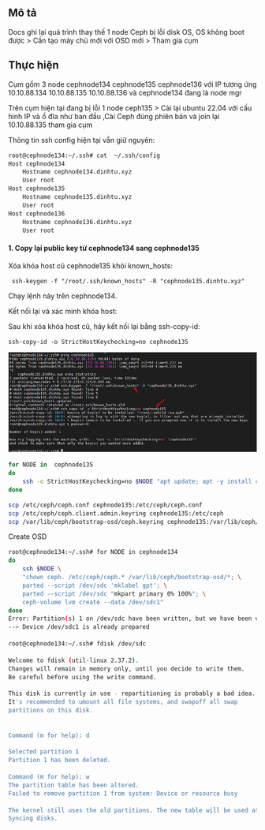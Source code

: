## Mô tả

Docs ghi lại quá trình thay thế 1 node Ceph bị lỗi disk OS, OS không boot được > Cần tạo máy chủ mới với OSD mới > Tham gia cụm

## Thực hiện

Cụm gồm 3 node cephnode134 cephnode135 cephnode136 với IP tương ứng 10.10.88.134 10.10.88.135 10.10.88.136 và cephnode134 đang là node mgr

Trên cụm hiện tại đang bị lỗi 1 node ceph135 > Cài lại ubuntu 22.04 với cấu hình IP và ổ đĩa như ban đầu ,Cài Ceph đúng phiên bản và join lại 10.10.88.135 tham gia cụm

Thông tin ssh config hiện tại vẫn giữ nguyên:
```Bash
root@cephnode134:~/.ssh# cat  ~/.ssh/config 
Host cephnode134
    Hostname cephnode134.dinhtu.xyz
    User root
Host cephnode135
    Hostname cephnode135.dinhtu.xyz
    User root
Host cephnode136
    Hostname cephnode136.dinhtu.xyz
    User root
```

#### 1. Copy lại public key từ cephnode134 sang cephnode135 

Xóa khóa host cũ cephnode135 khỏi known_hosts:


     ssh-keygen -f "/root/.ssh/known_hosts" -R "cephnode135.dinhtu.xyz"

Chạy lệnh này trên cephnode134.

Kết nối lại và xác minh khóa host:

Sau khi xóa khóa host cũ, hãy kết nối lại bằng ssh-copy-id:

    ssh-copy-id -o StrictHostKeychecking=no cephnode135

  <img src="cephimages/Screenshot_70.png">

```Bash
for NODE in  cephnode135
do
    ssh -o StrictHostKeychecking=no $NODE "apt update; apt -y install ceph"
done 
```
```Bash
scp /etc/ceph/ceph.conf cephnode135:/etc/ceph/ceph.conf
scp /etc/ceph/ceph.client.admin.keyring cephnode135:/etc/ceph
scp /var/lib/ceph/bootstrap-osd/ceph.keyring cephnode135:/var/lib/ceph/bootstrap-osd

```
Create OSD
```Bash
root@cephnode134:~/.ssh# for NODE in cephnode134
do
    ssh $NODE \
    "chown ceph. /etc/ceph/ceph.* /var/lib/ceph/bootstrap-osd/*; \
    parted --script /dev/sdc 'mklabel gpt'; \
    parted --script /dev/sdc "mkpart primary 0% 100%"; \
    ceph-volume lvm create --data /dev/sdc1"
done
Error: Partition(s) 1 on /dev/sdc have been written, but we have been unable to inform the kernel of the change, probably because it/they are in use.  As a result, the old partition(s) will remain in use.  You should reboot now before making further changes.
--> Device /dev/sdc1 is already prepared

root@cephnode134:~/.ssh# fdisk /dev/sdc

Welcome to fdisk (util-linux 2.37.2).
Changes will remain in memory only, until you decide to write them.
Be careful before using the write command.

This disk is currently in use - repartitioning is probably a bad idea.
It's recommended to umount all file systems, and swapoff all swap
partitions on this disk.


Command (m for help): d

Selected partition 1
Partition 1 has been deleted.

Command (m for help): w
The partition table has been altered.
Failed to remove partition 1 from system: Device or resource busy

The kernel still uses the old partitions. The new table will be used at the next reboot.
Syncing disks.
```
